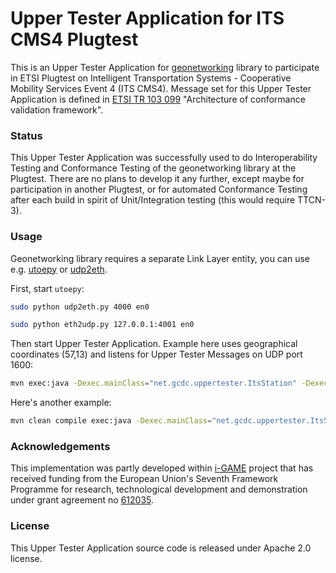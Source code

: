# Upper Tester Application for ITS CMS4 Plugtest

This is an Upper Tester Application for [geonetworking](https://github.com/alexvoronov/geonetworking) library to participate in ETSI Plugtest on Intelligent Transportation Systems - Cooperative Mobility Services Event 4 (ITS CMS4). Message set for this Upper Tester Application is defined in [ETSI TR 103 099](http://webapp.etsi.org/workprogram/Report_WorkItem.asp?WKI_ID=42425) "Architecture of conformance validation framework".

### Status

This Upper Tester Application was successfully used to do Interoperability Testing and Conformance Testing of the geonetworking library at the Plugtest. There are no plans to develop it any further, except maybe for participation in another Plugtest, or for automated Conformance Testing after each build in spirit of Unit/Integration testing (this would require TTCN-3).

### Usage

Geonetworking library requires a separate Link Layer entity, you can use e.g. [utoepy](https://github.com/alexvoronov/utoepy) or [udp2eth](https://github.com/jandejongh/udp2eth).

First, start `utoepy`:

```sh
sudo python udp2eth.py 4000 en0

sudo python eth2udp.py 127.0.0.1:4001 en0
```

Then start Upper Tester Application. Example here uses geographical coordinates (57,13) and listens for Upper Tester Messages on UDP port 1600:

```sh
mvn exec:java -Dexec.mainClass="net.gcdc.uppertester.ItsStation" -Dexec.args="--lat 57 --lon 13 --localPortForUdpLinkLayer 4001 --remoteAddressForUdpLinkLayer 127.0.0.1:4000 --upperTesterUdpPort 1600"
```

Here's another example:

```sh
mvn clean compile exec:java -Dexec.mainClass="net.gcdc.uppertester.ItsStation" -Dexec.args="--localPortForUdpLinkLayer 1237 --remoteAddressForUdpLinkLayer 192.168.159.102:1235 --upperTesterUdpPort 1600 --hasEthernetHeader --gpsdServerAddress 10.200.0.3:1944"
```

### Acknowledgements
This implementation was partly developed within [i-GAME](http://gcdc.net/i-game) project that has received funding from the European Union's Seventh Framework Programme for research, technological development and demonstration under grant agreement no [612035](http://cordis.europa.eu/project/rcn/110506_en.html).


### License

This Upper Tester Application source code is released under Apache 2.0 license.
